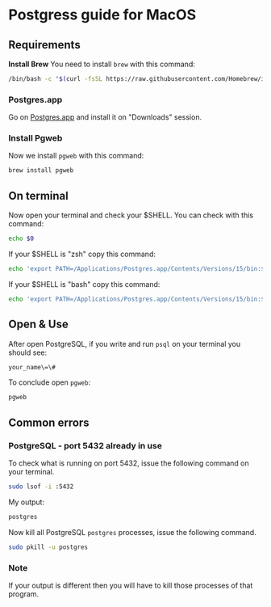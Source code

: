 # Postgress guide for MacOS


## Requirements
**Install Brew**
You need to install `brew` with this command:

```bash
/bin/bash -c "$(curl -fsSL https://raw.githubusercontent.com/Homebrew/install/HEAD/install.sh)"
```
### Postgres.app
Go on [Postgres.app](https://postgresapp.com/) and install it on "Downloads" session. 

### Install Pgweb
Now we install `pgweb` with this command:
```bash
brew install pgweb
```

## On terminal

Now open your terminal and check your $SHELL. You can check with this command:
```bash
echo $0
```
If your $SHELL is "zsh" copy this command:
```bash
echo 'export PATH=/Applications/Postgres.app/Contents/Versions/15/bin:$PATH' >> ~/.zshrc
```

If your $SHELL is "bash" copy this command:

```bash
echo 'export PATH=/Applications/Postgres.app/Contents/Versions/15/bin:$PATH' >> ~/.bashrc
```
## Open & Use
After open PostgreSQL, if you  write and run `psql` on your terminal you should see:
```bash
your_name\=\#
```

To conclude open `pgweb`:
```bash
pgweb
```

## Common errors
### PostgreSQL - port 5432 already in use
To check what is running on port 5432, issue the following command on your terminal.
```bash
sudo lsof -i :5432
```

My output:
```bash
postgres
```

Now kill all PostgreSQL `postgres` processes, issue the following command.
```bash
sudo pkill -u postgres
````
### Note
If your output is different then you will have to kill those processes of that program.


























